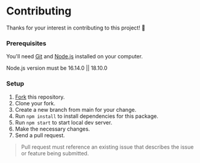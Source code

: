 # Contributing

Thanks for your interest in contributing to this project! 🎉



### Prerequisites

You'll need [Git](https://git-scm.com/) and [Node.js](https://nodejs.org/en) installed on your computer.

Node.js version must be 16.14.0 || 18.10.0

### Setup

1. [Fork](https://docs.github.com/en/get-started/quickstart/fork-a-repo) this repository.
2. Clone your fork.
3. Create a new branch from main for your change.
4. Run `npm install` to install dependencies for this package.
5. Run `npm start` to start local dev server.
6. Make the necessary changes.
7. Send a pull request.

> Pull request must reference an existing issue that describes the issue or feature being submitted.

